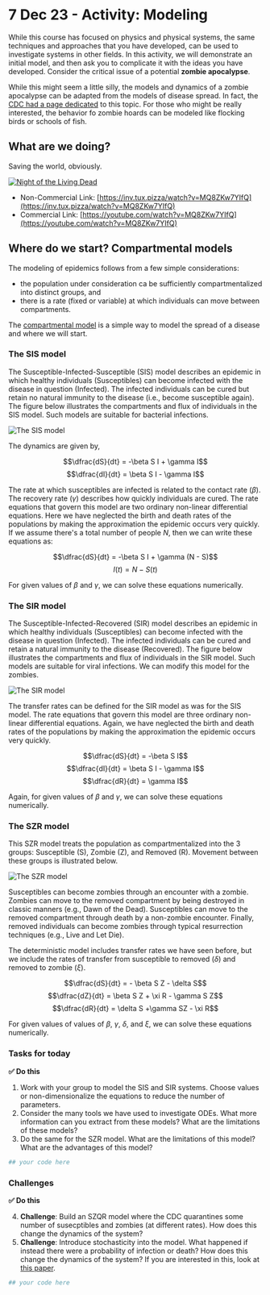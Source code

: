 # 7 Dec 23 - Activity: Modeling

While this course has focused on physics and physical systems, the same techniques and approaches that you have developed, can be used to investigate systems in other fields. In this activity, we will demonstrate an initial model, and then ask you to complicate it with the ideas you have developed. Consider the critical issue of a potential **zombie apocalypse**.

While this might seem a little silly, the models and dynamics of a zombie apocalypse can be adapted from the models of disease spread. In fact, the [CDC had a page dedicated](https://www.usatoday.com/story/news/nation/2021/03/05/zombie-apocalypse-cdc-useful-advice-any-emergency-pandemic/6920614002/) to this topic. For those who might be really interested, the behavior fo zombie hoards can be modeled like flocking birds or schools of fish.

## What are we doing?  

Saving the world, obviously.

[![Night of the Living Dead](https://markdown-videos-api.jorgenkh.no/youtube/MQ8ZKw7YIfQ?width=720&height=405)](https://inv.tux.pizza/watch?v=MQ8ZKw7YIfQ)

- Non-Commercial Link: [https://inv.tux.pizza/watch?v=MQ8ZKw7YIfQ](https://inv.tux.pizza/watch?v=MQ8ZKw7YIfQ)
- Commercial Link: [https://youtube.com/watch?v=MQ8ZKw7YIfQ](https://youtube.com/watch?v=MQ8ZKw7YIfQ)

## Where do we start? Compartmental models

The modeling of epidemics follows from a few simple considerations:

* the population under consideration ca be sufficiently compartmentalized into distinct groups, and
* there is a rate (fixed or variable) at which individuals can move between compartments.

The [compartmental model](https://en.wikipedia.org/wiki/Compartmental_models_in_epidemiology) is a simple way to model the spread of a disease and where we will start.

### The SIS model

The Susceptible-Infected-Susceptible (SIS) model describes an epidemic in which healthy individuals (Susceptibles) can become infected with the disease in question (Infected). The infected individuals can be cured but retain no natural immunity to the disease (i.e., become susceptible again). The figure below illustrates the compartments and flux of individuals in the SIS model. Such models are suitable for bacterial infections.

![The SIS model](../images/activity-zombies_sis.png)

The dynamics are given by,

$$\dfrac{dS}{dt} = -\beta S I + \gamma I$$
$$\dfrac{dI}{dt} = \beta S I - \gamma I$$

The rate at which susceptibles are infected is related to the contact rate ($\beta$). The recovery rate ($\gamma$) describes how quickly individuals are cured. The rate equations that govern this model are two ordinary non-linear differential equations. Here we have neglected the birth and death rates of the populations by making the approximation the epidemic occurs very quickly. If we assume there's a total number of people $N$, then we can write these equations as:

$$\dfrac{dS}{dt} = -\beta S I + \gamma (N - S)$$
$$I(t) = N - S(t)$$

For given values of $\beta$ and $\gamma$, we can solve these equations numerically.

### The SIR model

The Susceptible-Infected-Recovered (SIR) model describes an epidemic in which healthy individuals (Susceptibles) can become infected with the disease in question (Infected). The infected individuals can be cured and retain a natural immunity to the disease (Recovered). The figure below illustrates the compartments and flux of individuals in the SIR model. Such models are suitable for viral infections. We can modify this model for the zombies.

![The SIR model](../images/activity-zombies_sir.png)

The transfer rates can be defined for the SIR model as was for the SIS model. The rate equations that govern this model are three ordinary non-linear differential equations. Again, we have neglected the birth and death rates of the populations by making the approximation the epidemic occurs very quickly.

$$\dfrac{dS}{dt} = -\beta S I$$
$$\dfrac{dI}{dt} = \beta S I - \gamma I$$
$$\dfrac{dR}{dt} = \gamma I$$

Again, for given values of $\beta$ and $\gamma$, we can solve these equations numerically.

### The SZR model

This SZR model treats the population as compartmentalized into the 3 groups: Susceptible (S), Zombie (Z), and Removed (R). Movement between these groups is illustrated below.

![The SZR model](../images/activity-zombies_szr.png)

Susceptibles can become zombies through an encounter with a zombie. Zombies can move to the removed compartment by being destroyed in classic manners (e.g., Dawn of the Dead). Susceptibles can move to the removed compartment through death by a non-zombie encounter. Finally, removed individuals can become zombies through typical resurrection techniques (e.g., Live and Let Die).


The deterministic model includes transfer rates we have seen before, but we include the rates of transfer from susceptible to removed ($\delta$) and removed to zombie ($\xi$).

$$\dfrac{dS}{dt} = - \beta S Z - \delta S$$
$$\dfrac{dZ}{dt} = \beta S Z + \xi R - \gamma S Z$$
$$\dfrac{dR}{dt} = \delta S +\gamma SZ - \xi R$$

For given values of values of $\beta$, $\gamma$, $\delta$, and $\xi$, we can solve these equations numerically.

### Tasks for today

**&#9989; Do this** 

1. Work with your group to model the SIS and SIR systems. Choose values or non-dimensionalize the equations to reduce the number of parameters.
2. Consider the many tools we have used to investigate ODEs. What more information can you extract from these models? What are the limitations of these models?
3. Do the same for the SZR model. What are the limitations of this model? What are the advantages of this model?


```python
## your code here
```

### Challenges

**&#9989; Do this** 

4. **Challenge**: Build an SZQR model where the CDC quarantines some number of susecptibles and zombies (at different rates). How does this change the dynamics of the system?
5. **Challenge**: Introduce stochasticity into the model. What happened if instead there were a probability of infection or death? How does this change the dynamics of the system? If you are interested in this, look at [this paper](../assets/papers/z-epidemic.pdf).


```python
## your code here
```


```python

```
